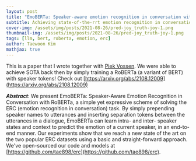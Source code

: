 ```yaml
---
layout: post
title: "EmoBERTa: Speaker-aware emotion recognition in conversation with RoBERTa"
subtitle: Achieving state-of-the-rrt emotion recognition in conversations with a simple RoBERTa-based approach
cover-img: /assets/img/posts/2021-08-26/pred-joy_truth-joy-1.png
thumbnail-img: /assets/img/posts/2021-08-26/pred-joy_truth-joy-1.png
tags: [llm, bert, roberta, emotion, erc]
author: Taewoon Kim
mathjax: true
---
```


This is a paper that I wrote together with [Piek Vossen](https://vossen.info/). We were
able to achieve SOTA back then by simply training a RoBERTa (a variant of BERT) with
speaker tokens! Check out
[https://arxiv.org/abs/2108.12009](https://arxiv.org/abs/2108.12009)

**_Abstract_**: We present EmoBERTa: Speaker-Aware Emotion Recognition in Conversation
with RoBERTa, a simple yet expressive scheme of solving the ERC (emotion recognition in
conversation) task. By simply prepending speaker names to utterances and inserting
separation tokens between the utterances in a dialogue, EmoBERTa can learn intra- and
inter- speaker states and context to predict the emotion of a current speaker, in an
end-to-end manner. Our experiments show that we reach a new state of the art on the two
popular ERC datasets using a basic and straight-forward approach. We've open-sourced our
code and models at [https://github.com/tae898/erc](https://github.com/tae898/erc).
